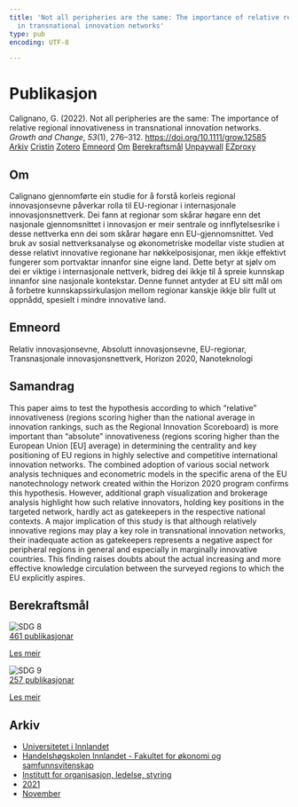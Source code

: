 ```yaml
---
title: 'Not all peripheries are the same: The importance of relative regional innovativeness
  in transnational innovation networks'
type: pub
encoding: UTF-8

---
```

<h1>Publikasjon</h1>
<article id="csl-bib-container-4AMUHQLX" class="csl-bib-container">
  <div class="csl-bib-body"> <div class="csl-entry">Calignano, G. (2022). Not all peripheries are the same: The importance of relative regional innovativeness in transnational innovation networks. <i>Growth and Change</i>, <i>53</i>(1), 276–312. <a href="https://doi.org/10.1111/grow.12585">https://doi.org/10.1111/grow.12585</a></div> </div>
  <div class="csl-bib-buttons">
    <a href="#taxonomy-article-4AMUHQLX" alt="archive" class="csl-bib-button">Arkiv</a>
    <a href="https://app.cristin.no/results/show.jsf?id=1962304" alt="Cristin" class="csl-bib-button">Cristin</a>
    <a href="http://zotero.org/groups/5881554/items/4AMUHQLX" alt="Zotero" class="csl-bib-button">Zotero</a>
    <a href="#keywords-article-4AMUHQLX" alt="keywords" class="csl-bib-button">Emneord</a>
    <a href="#about-article-4AMUHQLX" alt="about_pub" class="csl-bib-button">Om</a>
    <a href="#sdg-article-4AMUHQLX" alt="sdg" class="csl-bib-button">Berekraftsmål</a>
    <a href="https://onlinelibrary.wiley.com/doi/pdfdirect/10.1111/grow.12585" alt="Unpaywall" class="csl-bib-button">Unpaywall</a>
    <a href="https://onlinelibrary.wiley.com/doi/pdfdirect/10.1111/grow.12585" alt="EZproxy" class="csl-bib-button">EZproxy</a>
  </div>
  <div id="csl-bib-meta-container-4AMUHQLX"></div>
</article>
<div id="csl-bib-meta-4AMUHQLX" class="csl-bib-meta">
  <article id="about-article-4AMUHQLX" class="about_pub-article">
    <h1>Om</h1>
    Calignano gjennomførte ein studie for å forstå korleis regional innovasjonsevne påverkar rolla til EU-regionar i internasjonale innovasjonsnettverk. Dei fann at regionar som skårar høgare enn det nasjonale gjennomsnittet i innovasjon er meir sentrale og innflytelsesrike i desse nettverka enn dei som skårar høgare enn EU-gjennomsnittet. Ved bruk av sosial nettverksanalyse og økonometriske modellar viste studien at desse relativt innovative regionane har nøkkelposisjonar, men ikkje effektivt fungerer som portvaktar innanfor sine eigne land. Dette betyr at sjølv om dei er viktige i internasjonale nettverk, bidreg dei ikkje til å spreie kunnskap innanfor sine nasjonale kontekstar. Denne funnet antyder at EU sitt mål om å forbetre kunnskapssirkulasjon mellom regionar kanskje ikkje blir fullt ut oppnådd, spesielt i mindre innovative land.
  </article>
  <article id="keywords-article-4AMUHQLX" class="keywords-article">
    <h1>Emneord</h1>
    Relativ innovasjonsevne, Absolutt innovasjonsevne, EU-regionar, Transnasjonale innovasjonsnettverk, Horizon 2020, Nanoteknologi
  </article>
  <article id="abstract-article-4AMUHQLX" class="abstract-article">
    <h1>Samandrag</h1>
    This paper aims to test the hypothesis according to which “relative” innovativeness (regions scoring higher than the national average in innovation rankings, such as the Regional Innovation Scoreboard) is more important than “absolute” innovativeness (regions scoring higher than the European Union [EU] average) in determining the centrality and key positioning of EU regions in highly selective and competitive international innovation networks. The combined adoption of various social network analysis techniques and econometric models in the specific arena of the EU nanotechnology network created within the Horizon 2020 program confirms this hypothesis. However, additional graph visualization and brokerage analysis highlight how such relative innovators, holding key positions in the targeted network, hardly act as gatekeepers in the respective national contexts. A major implication of this study is that although relatively innovative regions may play a key role in transnational innovation networks, their inadequate action as gatekeepers represents a negative aspect for peripheral regions in general and especially in marginally innovative countries. This finding raises doubts about the actual increasing and more effective knowledge circulation between the surveyed regions to which the EU explicitly aspires.
  </article>
  <article id="sdg-article-4AMUHQLX" class="sdg-article">
    <h1>Berekraftsmål</h1>
    <div class="sdg-container"><div id="sdg8" class="sdg">
        <img src="{{< params subfolder >}}images/sdg/sdg08_nn.png" class="image" alt="SDG 8">
        <div class="sdg-overlay">
          <a href="/nn/archive/?key=?sdg=8#archive" class="sdg-publication-count"><span>461</span> publikasjonar</a>
          <p><a href="https://fn.no/om-fn/fns-baerekraftsmaal/anstendig-arbeid-og-oekonomisk-vekst?lang=nno-NO" class="sdg-read-more">Les meir</a></p>
        </div>
      </div> <div id="sdg9" class="sdg">
        <img src="{{< params subfolder >}}images/sdg/sdg09_nn.png" class="image" alt="SDG 9">
        <div class="sdg-overlay">
          <a href="/nn/archive/?key=?sdg=9#archive" class="sdg-publication-count"><span>257</span> publikasjonar</a>
          <p><a href="https://fn.no/om-fn/fns-baerekraftsmaal/industri-innovasjon-og-infrastruktur?lang=nno-NO" class="sdg-read-more">Les meir</a></p>
        </div>
      </div></div>
  </article>
  <article id="taxonomy-article-4AMUHQLX" class="taxonomy-article">
    <h1>Arkiv</h1>
    <ul>
      <li>
        <a href="/nn/archive/?key=3DCRN523">Universitetet i Innlandet</a>
      </li>
      <li>
        <a href="/nn/archive/?key=DU8Q9LN9">Handelshøgskolen Innlandet - Fakultet for økonomi og samfunnsvitenskap</a>
      </li>
      <li>
        <a href="/nn/archive/?key=4LUWR3ZM">Institutt for organisasjon, ledelse, styring</a>
      </li>
      <li>
        <a href="/nn/archive/?key=8VQBC64H">2021</a>
      </li>
      <li>
        <a href="/nn/archive/?key=VNLRRZ6E">November</a>
      </li>
    </ul>
  </article>
</div>
